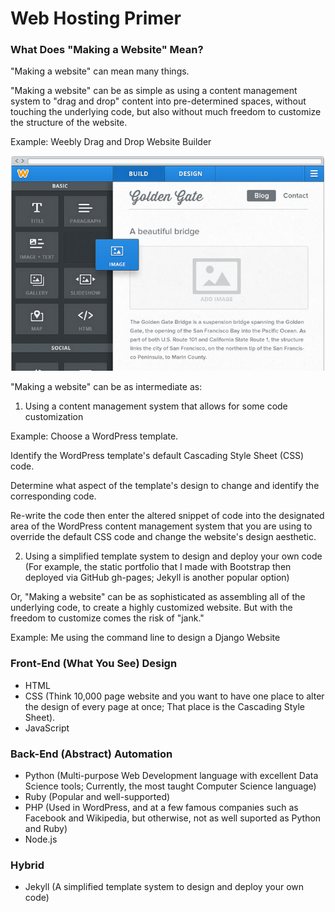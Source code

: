 # Web Hosting Primer

### What Does "Making a Website" Mean?

"Making a website" can mean many things. 

"Making a website" can be as simple as using a content management system to "drag and drop" content into pre-determined spaces, without touching the underlying code, but also without much freedom to customize the structure of the website. 

Example: Weebly Drag and Drop Website Builder

![](images/weebly.png)

"Making a website" can be as intermediate as:

1. Using a content management system that allows for some code customization 

Example: Choose a WordPress template.

Identify the WordPress template's default Cascading Style Sheet (CSS) code.

Determine what aspect of the template's design to change and identify the corresponding code.

Re-write the code then enter the altered snippet of code into the designated area of the WordPress content management system that you are using to override the default CSS code and change the website's design aesthetic.

2. Using a simplified template system to design and deploy your own code (For example, the static portfolio that I made with Bootstrap then deployed via GitHub gh-pages; Jekyll is another popular option)

Or, "Making a website" can be as sophisticated as assembling all of the underlying code, to create a highly customized website. But with the freedom to customize comes the risk of "jank."

Example: Me using the command line to design a Django Website



 

### Front-End (What You See) Design
* HTML
* CSS (Think 10,000 page website and you want to have one place to alter the design of every page at once; That place is the Cascading Style Sheet). 
* JavaScript

### Back-End (Abstract) Automation
* Python (Multi-purpose Web Development language with excellent Data Science tools; Currently, the most taught Computer Science language)  
* Ruby (Popular and well-supported)
* PHP (Used in WordPress, and at a few famous companies such as Facebook and Wikipedia, but otherwise, not as well suported as Python and Ruby)
* Node.js

### Hybrid
* Jekyll (A simplified template system to design and deploy your own code)



